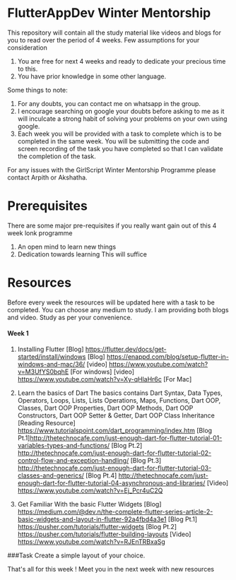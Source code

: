 # FlutterAppDev Winter Mentorship
This repository will contain all the study material like videos and blogs for you to read over the period of 4 weeks. Few assumptions for your consideration
1. You are free for next 4 weeks and ready to dedicate your precious time to this.
2. You have prior knowledge in some other language.

Some things to note:
1. For any doubts, you can contact me on whatsapp in the group.
2. I encourage searching on google your doubts before asking to me as it will inculcate a strong habit of solving your problems on your own using google.
3. Each week you will be provided with a task to complete which is to be completed in the same week. You will be submitting the code and screen recording of the task you have completed so that I can validate the completion of the task.

For any issues with the GirlScript Winter Mentorship Programme please contact Arpith or Akshatha.

# Prerequisites 
There are some major pre-requisites if you really want gain out of this 4 week lonk programme
1. An open mind to learn new things
2. Dedication towards learning
This will suffice 

# Resources 
Before every week the resources will be updated here with a task to be completed. You can choose any medium to study. I am providing both blogs and video. Study as per your convenience.
#### Week 1
1. Installing Flutter 
[Blog] https://flutter.dev/docs/get-started/install/windows 
[Blog] https://enappd.com/blog/setup-flutter-in-windows-and-mac/36/
[video] https://www.youtube.com/watch?v=M3UfYS0bqhE [For windows]
[video] https://www.youtube.com/watch?v=Xy-qHlaHr6c [For Mac]

2. Learn the basics of Dart
The basics contains
Dart Syntax, Data Types, Operators, Loops, Lists, Lists Operations, Maps, Functions, Dart OOP, Classes, Dart OOP Properties, Dart OOP Methods, Dart OOP Constructors, Dart OOP Setter & Getter, Dart OOP Class Inheritance
[Reading Resource] https://www.tutorialspoint.com/dart_programming/index.htm
[Blog Pt.1]http://thetechnocafe.com/just-enough-dart-for-flutter-tutorial-01-variables-types-and-functions/
[Blog Pt.2] http://thetechnocafe.com/just-enough-dart-for-flutter-tutorial-02-control-flow-and-exception-handling/
[Blog Pt.3] http://thetechnocafe.com/just-enough-dart-for-flutter-tutorial-03-classes-and-generics/
[Blog Pt.4] http://thetechnocafe.com/just-enough-dart-for-flutter-tutorial-04-asynchronous-and-libraries/
[Video] https://www.youtube.com/watch?v=Ej_Pcr4uC2Q

3. Get Familiar With the basic Flutter Widgets
[Blog] https://medium.com/@dev.n/the-complete-flutter-series-article-2-basic-widgets-and-layout-in-flutter-92a4fbd4a3e1
[Blog Pt.1] https://pusher.com/tutorials/flutter-widgets
[Blog Pt.2] https://pusher.com/tutorials/flutter-building-layouts
[Video] https://www.youtube.com/watch?v=RJEnTRBxaSg

###Task
Create a simple layout of your choice.

That's all for this week ! Meet you in the next week with new resources

